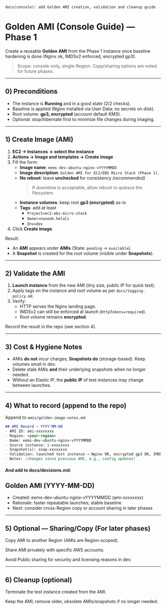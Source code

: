 `docs(console): add Golden AMI creation, validation and cleanup guide`

# Golden AMI (Console Guide) — Phase 1

Create a reusable **Golden AMI** from the Phase 1 instance once baseline hardening is done (Nginx ok, IMDSv2 enforced, encrypted gp3).

> Scope: console-only, single-Region. Copy/sharing options are noted for future phases.

---

## 0) Preconditions
- The instance is **Running** and in a good state (2/2 checks).
- Baseline is applied (Nginx installed via User Data; no secrets on disk).
- Root volume: **gp3, encrypted** (account default KMS).
- Optional: stop/hibernate first to minimize file changes during imaging.

---

## 1) Create Image (AMI)
1. **EC2 → Instances → select the instance**
2. **Actions → Image and templates → Create image**
3. Fill the form:
   - **Image name**: `eems-dev-ubuntu-nginx-vYYYYMMDD`
   - **Image description**: `Golden AMI for EC2/EBS Micro Stack (Phase 1).`
   - **No reboot**: leave **unchecked** for consistency *(recommended)*  
     > If downtime is acceptable, allow reboot to quiesce the filesystem.
   - **Instance volumes**: keep root **gp3 (encrypted)** as-is
   - **Tags**: add at least
     - `Project=ec2-ebs-micro-stack`
     - `Owner=naseeb.helali`
     - `Env=dev`
4. Click **Create image**.

Result:
- An **AMI** appears under **AMIs** (State: `pending` → `available`).
- A **Snapshot** is created for the root volume (visible under **Snapshots**).

---

## 2) Validate the AMI
1. **Launch instance** from the new AMI (tiny size, public IP for quick test).
2. Apply tags on the instance and root volume as per `docs/tagging-policy.md`.
3. Verify:
   - HTTP serves the Nginx landing page.
   - IMDSv2 can still be enforced at launch (`HttpTokens=required`).
   - Root volume remains **encrypted**.

Record the result in the repo (see section 4).

---

## 3) Cost & Hygiene Notes
- AMIs **do not** incur charges; **Snapshots do** (storage-based). Keep volumes small in dev.
- Delete stale AMIs **and** their underlying snapshots when no longer needed.
- Without an Elastic IP, the **public IP** of test instances may change between launches.

---

## 4) What to record (append to the repo)

Append to `amis/golden-image-notes.md`:

```markdown
## AMI Record — YYYY-MM-DD
- AMI ID: ami-xxxxxxxx
- Region: <your-region>
- Name: eems-dev-ubuntu-nginx-vYYYYMMDD
- Source instance: i-xxxxxxxx
- Snapshot(s): snap-xxxxxxxx
- Validation: launched test instance → Nginx OK, encrypted gp3 OK, IMDSv2 enforced at launch [yes/no]
- Notes: [changes since previous AMI, e.g., config updates]
```

#### And add to docs/decisions.md:

## Golden AMI (YYYY-MM-DD)
- Created: eems-dev-ubuntu-nginx-vYYYYMMDD (ami-xxxxxxxx)
- Rationale: faster repeatable launches; stable baseline
- Next: consider cross-Region copy or account sharing in later phases


---

## 5) Optional — Sharing/Copy (For later phases)

Copy AMI to another Region (AMIs are Region-scoped).

Share AMI privately with specific AWS accounts.

Avoid Public sharing for security and licensing reasons in dev.



---

## 6) Cleanup (optional)

Terminate the test instance created from the AMI.

Keep the AMI; remove older, obsolete AMIs/snapshots if no longer needed.
